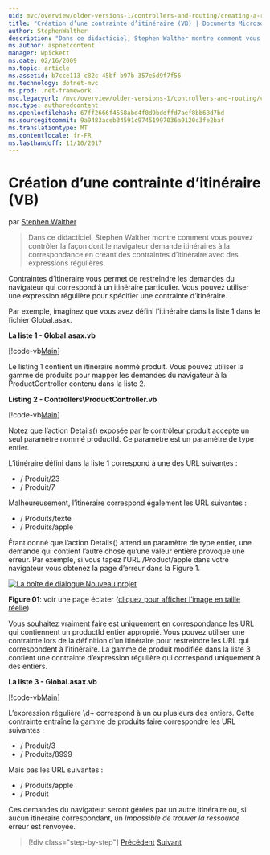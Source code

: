 ```yaml
---
uid: mvc/overview/older-versions-1/controllers-and-routing/creating-a-route-constraint-vb
title: "Création d’une contrainte d’itinéraire (VB) | Documents Microsoft"
author: StephenWalther
description: "Dans ce didacticiel, Stephen Walther montre comment vous pouvez contrôler la façon dont le navigateur demande itinéraires à la correspondance en créant des contraintes d’itinéraire avec des expressions régulières."
ms.author: aspnetcontent
manager: wpickett
ms.date: 02/16/2009
ms.topic: article
ms.assetid: b7cce113-c82c-45bf-b97b-357e5d9f7f56
ms.technology: dotnet-mvc
ms.prod: .net-framework
msc.legacyurl: /mvc/overview/older-versions-1/controllers-and-routing/creating-a-route-constraint-vb
msc.type: authoredcontent
ms.openlocfilehash: 67ff2666f4558abd4f8d9bddffd7aef8bb68d7bd
ms.sourcegitcommit: 9a9483aceb34591c97451997036a9120c3fe2baf
ms.translationtype: MT
ms.contentlocale: fr-FR
ms.lasthandoff: 11/10/2017
---
```

<a name="creating-a-route-constraint-vb"></a>Création d’une contrainte d’itinéraire (VB)
====================
par [Stephen Walther](https://github.com/StephenWalther)

> Dans ce didacticiel, Stephen Walther montre comment vous pouvez contrôler la façon dont le navigateur demande itinéraires à la correspondance en créant des contraintes d’itinéraire avec des expressions régulières.


Contraintes d’itinéraire vous permet de restreindre les demandes du navigateur qui correspond à un itinéraire particulier. Vous pouvez utiliser une expression régulière pour spécifier une contrainte d’itinéraire.

Par exemple, imaginez que vous avez défini l’itinéraire dans la liste 1 dans le fichier Global.asax.

**La liste 1 - Global.asax.vb**

[!code-vb[Main](creating-a-route-constraint-vb/samples/sample1.vb)]

Le listing 1 contient un itinéraire nommé produit. Vous pouvez utiliser la gamme de produits pour mapper les demandes du navigateur à la ProductController contenu dans la liste 2.

**Listing 2 - Controllers\ProductController.vb**

[!code-vb[Main](creating-a-route-constraint-vb/samples/sample2.vb)]

Notez que l’action Details() exposée par le contrôleur produit accepte un seul paramètre nommé productId. Ce paramètre est un paramètre de type entier.

L’itinéraire défini dans la liste 1 correspond à une des URL suivantes :

- / Produit/23
- / Produit/7

Malheureusement, l’itinéraire correspond également les URL suivantes :

- / Produits/texte
- / Produits/apple

Étant donné que l’action Details() attend un paramètre de type entier, une demande qui contient l’autre chose qu’une valeur entière provoque une erreur. Par exemple, si vous tapez l’URL /Product/apple dans votre navigateur vous obtenez la page d’erreur dans la Figure 1.


[![La boîte de dialogue Nouveau projet](creating-a-route-constraint-vb/_static/image1.jpg)](creating-a-route-constraint-vb/_static/image1.png)

**Figure 01**: voir une page éclater ([cliquez pour afficher l’image en taille réelle](creating-a-route-constraint-vb/_static/image2.png))


Vous souhaitez vraiment faire est uniquement en correspondance les URL qui contiennent un productId entier approprié. Vous pouvez utiliser une contrainte lors de la définition d’un itinéraire pour restreindre les URL qui correspondent à l’itinéraire. La gamme de produit modifiée dans la liste 3 contient une contrainte d’expression régulière qui correspond uniquement à des entiers.

**La liste 3 - Global.asax.vb**

[!code-vb[Main](creating-a-route-constraint-vb/samples/sample3.vb)]

L’expression régulière \d+ correspond à un ou plusieurs des entiers. Cette contrainte entraîne la gamme de produits faire correspondre les URL suivantes :

- / Produit/3
- / Produits/8999

Mais pas les URL suivantes :

- / Produits/apple
- / Produit

Ces demandes du navigateur seront gérées par un autre itinéraire ou, si aucun itinéraire correspondant, un *Impossible de trouver la ressource* erreur est renvoyée.

>[!div class="step-by-step"]
[Précédent](creating-custom-routes-vb.md)
[Suivant](creating-a-custom-route-constraint-vb.md)
